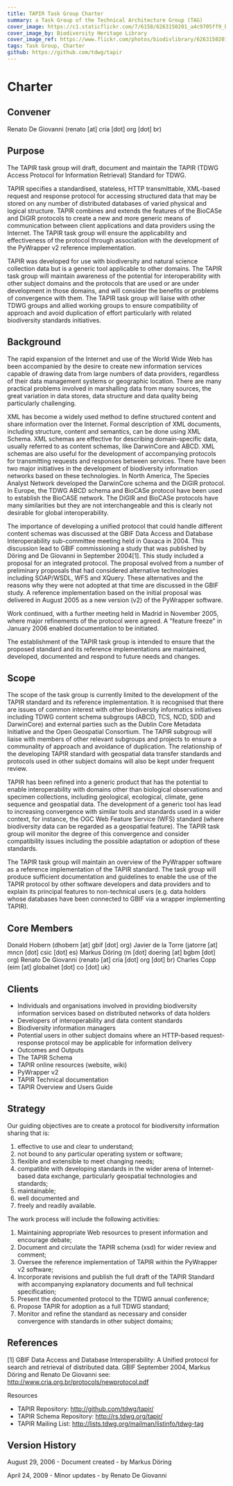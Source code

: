 ```yaml
---
title: TAPIR Task Group Charter
summary: a Task Group of the Technical Architecture Group (TAG)
cover_image: https://c1.staticflickr.com/7/6158/6263150201_a4c9705ff9_b.jpg
cover_image_by: Biodiversity Heritage Library
cover_image_ref: https://www.flickr.com/photos/biodivlibrary/6263150201
tags: Task Group, Charter
github: https://github.com/tdwg/tapir
---
```


# Charter

## Convener
Renato De Giovanni (renato [at] cria [dot] org [dot] br)

## Purpose
The TAPIR task group will draft, document and maintain the TAPIR (TDWG Access Protocol for Information Retrieval) Standard for TDWG.

TAPIR specifies a standardised, stateless, HTTP transmittable, XML-based request and response protocol for accessing structured data that may be stored on any number of distributed databases of varied physical and logical structure. TAPIR combines and extends the features of the BioCASe and DiGIR protocols to create a new and more generic means of communication between client applications and data providers using the Internet. The TAPIR task group will ensure the applicability and effectiveness of the protocol through association with the development of the PyWrapper v2 reference implementation.

TAPIR was developed for use with biodiversity and natural science collection data but is a generic tool applicable to other domains. The TAPIR task group will maintain awareness of the potential for interoperability with other subject domains and the protocols that are used or are under development in those domains, and will consider the benefits or problems of convergence with them. The TAPIR task group will liaise with other TDWG groups and allied working groups to ensure compatibility of approach and avoid duplication of effort particularly with related biodiversity standards initiatives.

## Background
The rapid expansion of the Internet and use of the World Wide Web has been accompanied by the desire to create new information services capable of drawing data from large numbers of data providers, regardless of their data management systems or geographic location. There are many practical problems involved in marshalling data from many sources, the great variation in data stores, data structure and data quality being particularly challenging.

XML has become a widely used method to define structured content and share information over the Internet. Formal description of XML documents, including structure, content and semantics, can be done using XML Schema. XML schemas are effective for describing domain-specific data, usually referred to as content schemas, like DarwinCore and ABCD. XML schemas are also useful for the development of accompanying protocols for transmitting requests and responses between services. There have been two major initiatives in the development of biodiversity information networks based on these technologies. In North America, The Species Analyst Network developed the DarwinCore schema and the DiGIR protocol. In Europe, the TDWG ABCD schema and BioCASe protocol have been used to establish the BioCASE network. The DiGIR and BioCASe protocols have many similarities but they are not interchangeable and this is clearly not desirable for global interoperability.

The importance of developing a unified protocol that could handle different content schemas was discussed at the GBIF Data Access and Database Interoperability sub-committee meeting held in Oaxaca in 2004. This discussion lead to GBIF commissioning a study that was published by Döring and De Giovanni in September 2004[1]. This study included a proposal for an integrated protocol. The proposal evolved from a number of preliminary proposals that had considered alternative technologies including SOAP/WSDL, WFS and XQuery. These alternatives and the reasons why they were not adopted at that time are discussed in the GBIF study. A reference implementation based on the initial proposal was delivered in August 2005 as a new version (v2) of the PyWrapper software.

Work continued, with a further meeting held in Madrid in November 2005, where major refinements of the protocol were agreed. A "feature freeze" in January 2006 enabled documentation to be initiated.

The establishment of the TAPIR task group is intended to ensure that the proposed standard and its reference implementations are maintained, developed, documented and respond to future needs and changes.

## Scope
The scope of the task group is currently limited to the development of the TAPIR standard and its reference implementation. It is recognised that there are issues of common interest with other biodiversity informatics initiatives including TDWG content schema subgroups (ABCD, TCS, NCD, SDD and DarwinCore) and external parties such as the Dublin Core Metadata Initiative and the Open Geospatial Consortium. The TAPIR subgroup will liaise with members of other relevant subgroups and projects to ensure a communality of approach and avoidance of duplication. The relationship of the developing TAPIR standard with geospatial data transfer standards and protocols used in other subject domains will also be kept under frequent review.

TAPIR has been refined into a generic product that has the potential to enable interoperability with domains other than biological observations and specimen collections, including geological, ecological, climate, gene sequence and geospatial data. The development of a generic tool has lead to increasing convergence with similar tools and standards used in a wider context, for instance, the OGC Web Feature Service (WFS) standard (where biodiversity data can be regarded as a geospatial feature). The TAPIR task group will monitor the degree of this convergence and consider compatibility issues including the possible adaptation or adoption of these standards.

The TAPIR task group will maintain an overview of the PyWrapper software as a reference implementation of the TAPIR standard. The task group will produce sufficient documentation and guidelines to enable the use of the TAPIR protocol by other software developers and data providers and to explain its principal features to non-technical users (e.g. data holders whose databases have been connected to GBIF via a wrapper implementing TAPIR).

## Core Members
Donald Hobern (dhobern [at] gbif [dot] org) 
Javier de la Torre (jatorre [at] mncn [dot] csic [dot] es) 
Markus Döring (m [dot] doering [at] bgbm [dot] org) 
Renato De Giovanni (renato [at] cria [dot] org [dot] br) 
Charles Copp (eim [at] globalnet [dot] co [dot] uk) 

## Clients
 - Individuals and organisations involved in providing biodiversity information services based on distributed networks of data holders
 - Developers of interoperability and data content standards
 - Biodiversity information managers
 - Potential users in other subject domains where an HTTP-based request-response protocol may be applicable for information delivery
 - Outcomes and Outputs
 - The TAPIR Schema
 - TAPIR online resources (website, wiki)
 - PyWrapper v2
 - TAPIR Technical documentation
 - TAPIR Overview and Users Guide
 
 ## Strategy

Our guiding objectives are to create a protocol for biodiversity information sharing that is:

 1. effective to use and clear to understand;
 1. not bound to any particular operating system or software;
 1. flexible and extensible to meet changing needs;
 1. compatible with developing standards in the wider arena of Internet-based data exchange, particularly geospatial technologies and standards;
 1. maintainable;
 1. well documented and
 1. freely and readily available.

The work process will include the following activities:

 1. Maintaining appropriate Web resources to present information and encourage debate;
 1. Document and circulate the TAPIR schema (xsd) for wider review and comment;
 1. Oversee the reference implementation of TAPIR within the PyWrapper v2 software;
 1. Incorporate revisions and publish the full draft of the TAPIR Standard with accompanying explanatory documents and full technical specification;
 1. Present the documented protocol to the TDWG annual conference;
 1. Propose TAPIR for adoption as a full TDWG standard;
 1. Monitor and refine the standard as necessary and consider convergence with standards in other subject domains;


## References
[1] GBIF Data Access and Database Interoperability: A Unified protocol for search and retrieval of distributed data. GBIF September 2004, Markus Döring and Renato De Giovanni see: http://www.cria.org.br/protocols/newprotocol.pdf

Resources
 - TAPIR Repository: http://github.com/tdwg/tapir/
 - TAPIR Schema Repository: http://rs.tdwg.org/tapir/
 - TAPIR Mailing List: http://lists.tdwg.org/mailman/listinfo/tdwg-tag


## Version History

August 29, 2006 - Document created - by Markus Döring

April 24, 2009 - Minor updates - by Renato De Giovanni

